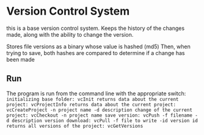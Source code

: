 # Version Control System

this is a base version control system.
Keeps the history of the changes made,
along with the ability to change the version.

Stores file versions as a binary whose value is hashed (md5)
Then, when trying to save, both hashes are compared to determine if a change has been made 



## Run

The program is run from the command line with the appropriate
switch:
`
	initializing base folder:
	vcInit
	returns data about the current project:
	vcProjectInfo
	returns data about the current project:
	vcCreateProject -n project name -d description
	change of the current project:
	vcCheckout -n project name
	save version:
	vcPush -f filename -d description
	version download:
	vcPull -f file to write -id version id
	returns all versions of the project:
	vcGetVersions  
`

